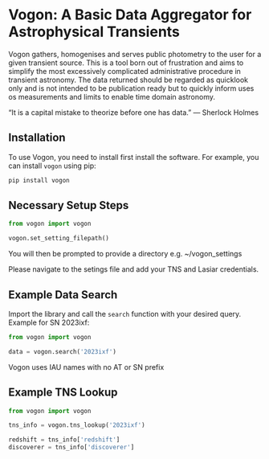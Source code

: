 # Vogon: A Basic Data Aggregator for Astrophysical Transients

Vogon gathers, homogenises and serves public photometry to the user for a given transient source. This is a tool born out of frustration and aims to simplify the most excessively complicated administrative procedure in transient astronomy. The data returned should be regarded as quicklook only and is not intended to be publication ready but to quickly inform uses os measurements and limits to enable time domain astronomy. 

“It is a capital mistake to theorize before one has data.” — Sherlock Holmes

## Installation

To use Vogon, you need to install first install the software. For example, you can install `vogon` using pip:

```bash 
pip install vogon
```

## Necessary Setup Steps

```python
from vogon import vogon

vogon.set_setting_filepath()

```
You will then be prompted to provide a directory e.g. ~/vogon_settings 

Please navigate to the setings file and add your TNS and Lasiar credentials.

## Example Data Search

Import the library and call the `search` function with your desired query. Example for SN 2023ixf:

```python
from vogon import vogon

data = vogon.search('2023ixf')
```

Vogon uses IAU names with no AT or SN prefix


## Example TNS Lookup

```python
from vogon import vogon

tns_info = vogon.tns_lookup('2023ixf')

redshift = tns_info['redshift']
discoverer = tns_info['discoverer']
```
